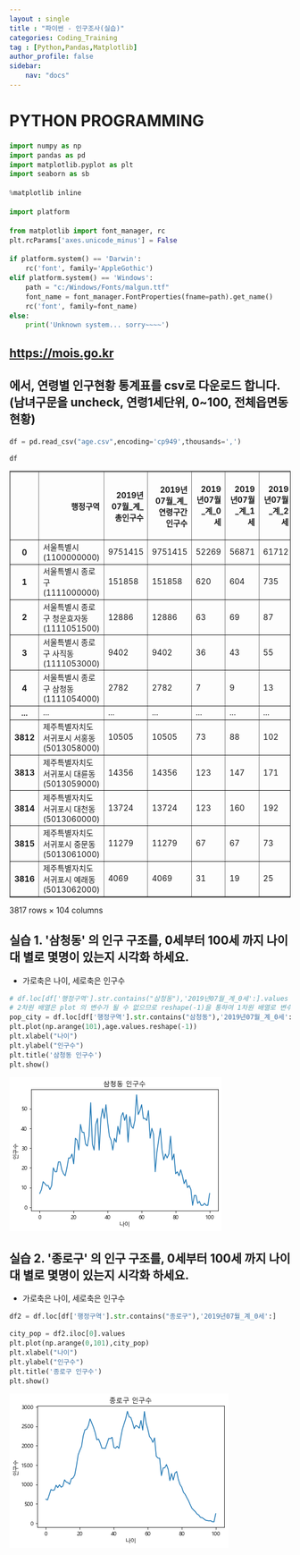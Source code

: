 ```yaml
---
layout : single
title : "파이썬 - 인구조사(실습)"
categories: Coding_Training
tag : [Python,Pandas,Matplotlib]
author_profile: false
sidebar:
    nav: "docs"
---
```

# PYTHON PROGRAMMING 



```python
import numpy as np
import pandas as pd
import matplotlib.pyplot as plt
import seaborn as sb

%matplotlib inline

import platform

from matplotlib import font_manager, rc
plt.rcParams['axes.unicode_minus'] = False

if platform.system() == 'Darwin':
    rc('font', family='AppleGothic')
elif platform.system() == 'Windows':
    path = "c:/Windows/Fonts/malgun.ttf"
    font_name = font_manager.FontProperties(fname=path).get_name()
    rc('font', family=font_name)
else:
    print('Unknown system... sorry~~~~')
```

## https://mois.go.kr
## 에서, 연령별 인구현황 통계표를 csv로 다운로드 합니다. (남녀구문을 uncheck, 연령1세단위, 0~100, 전체읍면동현황)


```python
df = pd.read_csv("age.csv",encoding='cp949',thousands=',')
```


```python
df
```




<div>
<style scoped>
    .dataframe tbody tr th:only-of-type {
        vertical-align: middle;
    }

    .dataframe tbody tr th {
        vertical-align: top;
    }

    .dataframe thead th {
        text-align: right;
    }
</style>
<table border="1" class="dataframe">
  <thead>
    <tr style="text-align: right;">
      <th></th>
      <th>행정구역</th>
      <th>2019년07월_계_총인구수</th>
      <th>2019년07월_계_연령구간인구수</th>
      <th>2019년07월_계_0세</th>
      <th>2019년07월_계_1세</th>
      <th>2019년07월_계_2세</th>
      <th>2019년07월_계_3세</th>
      <th>2019년07월_계_4세</th>
      <th>2019년07월_계_5세</th>
      <th>2019년07월_계_6세</th>
      <th>...</th>
      <th>2019년07월_계_91세</th>
      <th>2019년07월_계_92세</th>
      <th>2019년07월_계_93세</th>
      <th>2019년07월_계_94세</th>
      <th>2019년07월_계_95세</th>
      <th>2019년07월_계_96세</th>
      <th>2019년07월_계_97세</th>
      <th>2019년07월_계_98세</th>
      <th>2019년07월_계_99세</th>
      <th>2019년07월_계_100세 이상</th>
    </tr>
  </thead>
  <tbody>
    <tr>
      <th>0</th>
      <td>서울특별시  (1100000000)</td>
      <td>9751415</td>
      <td>9751415</td>
      <td>52269</td>
      <td>56871</td>
      <td>61712</td>
      <td>68720</td>
      <td>70746</td>
      <td>69097</td>
      <td>72474</td>
      <td>...</td>
      <td>7430</td>
      <td>5689</td>
      <td>4099</td>
      <td>3061</td>
      <td>2448</td>
      <td>2492</td>
      <td>1727</td>
      <td>1189</td>
      <td>891</td>
      <td>6123</td>
    </tr>
    <tr>
      <th>1</th>
      <td>서울특별시 종로구 (1111000000)</td>
      <td>151858</td>
      <td>151858</td>
      <td>620</td>
      <td>604</td>
      <td>735</td>
      <td>869</td>
      <td>849</td>
      <td>857</td>
      <td>980</td>
      <td>...</td>
      <td>153</td>
      <td>144</td>
      <td>115</td>
      <td>80</td>
      <td>70</td>
      <td>63</td>
      <td>67</td>
      <td>40</td>
      <td>37</td>
      <td>247</td>
    </tr>
    <tr>
      <th>2</th>
      <td>서울특별시 종로구 청운효자동(1111051500)</td>
      <td>12886</td>
      <td>12886</td>
      <td>63</td>
      <td>69</td>
      <td>87</td>
      <td>78</td>
      <td>109</td>
      <td>87</td>
      <td>104</td>
      <td>...</td>
      <td>7</td>
      <td>9</td>
      <td>14</td>
      <td>8</td>
      <td>7</td>
      <td>6</td>
      <td>5</td>
      <td>4</td>
      <td>2</td>
      <td>17</td>
    </tr>
    <tr>
      <th>3</th>
      <td>서울특별시 종로구 사직동(1111053000)</td>
      <td>9402</td>
      <td>9402</td>
      <td>36</td>
      <td>43</td>
      <td>55</td>
      <td>59</td>
      <td>75</td>
      <td>68</td>
      <td>75</td>
      <td>...</td>
      <td>12</td>
      <td>8</td>
      <td>13</td>
      <td>5</td>
      <td>5</td>
      <td>9</td>
      <td>1</td>
      <td>3</td>
      <td>4</td>
      <td>18</td>
    </tr>
    <tr>
      <th>4</th>
      <td>서울특별시 종로구 삼청동(1111054000)</td>
      <td>2782</td>
      <td>2782</td>
      <td>7</td>
      <td>9</td>
      <td>13</td>
      <td>12</td>
      <td>11</td>
      <td>11</td>
      <td>9</td>
      <td>...</td>
      <td>6</td>
      <td>6</td>
      <td>2</td>
      <td>3</td>
      <td>1</td>
      <td>1</td>
      <td>2</td>
      <td>1</td>
      <td>1</td>
      <td>7</td>
    </tr>
    <tr>
      <th>...</th>
      <td>...</td>
      <td>...</td>
      <td>...</td>
      <td>...</td>
      <td>...</td>
      <td>...</td>
      <td>...</td>
      <td>...</td>
      <td>...</td>
      <td>...</td>
      <td>...</td>
      <td>...</td>
      <td>...</td>
      <td>...</td>
      <td>...</td>
      <td>...</td>
      <td>...</td>
      <td>...</td>
      <td>...</td>
      <td>...</td>
      <td>...</td>
    </tr>
    <tr>
      <th>3812</th>
      <td>제주특별자치도 서귀포시 서홍동(5013058000)</td>
      <td>10505</td>
      <td>10505</td>
      <td>73</td>
      <td>88</td>
      <td>102</td>
      <td>117</td>
      <td>135</td>
      <td>119</td>
      <td>158</td>
      <td>...</td>
      <td>11</td>
      <td>1</td>
      <td>5</td>
      <td>0</td>
      <td>1</td>
      <td>3</td>
      <td>2</td>
      <td>1</td>
      <td>0</td>
      <td>2</td>
    </tr>
    <tr>
      <th>3813</th>
      <td>제주특별자치도 서귀포시 대륜동(5013059000)</td>
      <td>14356</td>
      <td>14356</td>
      <td>123</td>
      <td>147</td>
      <td>171</td>
      <td>173</td>
      <td>169</td>
      <td>173</td>
      <td>146</td>
      <td>...</td>
      <td>10</td>
      <td>9</td>
      <td>6</td>
      <td>2</td>
      <td>2</td>
      <td>11</td>
      <td>5</td>
      <td>1</td>
      <td>3</td>
      <td>7</td>
    </tr>
    <tr>
      <th>3814</th>
      <td>제주특별자치도 서귀포시 대천동(5013060000)</td>
      <td>13724</td>
      <td>13724</td>
      <td>123</td>
      <td>160</td>
      <td>192</td>
      <td>210</td>
      <td>187</td>
      <td>179</td>
      <td>178</td>
      <td>...</td>
      <td>19</td>
      <td>8</td>
      <td>3</td>
      <td>6</td>
      <td>2</td>
      <td>4</td>
      <td>4</td>
      <td>1</td>
      <td>3</td>
      <td>1</td>
    </tr>
    <tr>
      <th>3815</th>
      <td>제주특별자치도 서귀포시 중문동(5013061000)</td>
      <td>11279</td>
      <td>11279</td>
      <td>67</td>
      <td>67</td>
      <td>73</td>
      <td>92</td>
      <td>108</td>
      <td>92</td>
      <td>121</td>
      <td>...</td>
      <td>11</td>
      <td>9</td>
      <td>5</td>
      <td>2</td>
      <td>3</td>
      <td>6</td>
      <td>1</td>
      <td>2</td>
      <td>1</td>
      <td>6</td>
    </tr>
    <tr>
      <th>3816</th>
      <td>제주특별자치도 서귀포시 예래동(5013062000)</td>
      <td>4069</td>
      <td>4069</td>
      <td>31</td>
      <td>19</td>
      <td>25</td>
      <td>30</td>
      <td>29</td>
      <td>23</td>
      <td>30</td>
      <td>...</td>
      <td>4</td>
      <td>7</td>
      <td>4</td>
      <td>3</td>
      <td>0</td>
      <td>7</td>
      <td>3</td>
      <td>1</td>
      <td>1</td>
      <td>4</td>
    </tr>
  </tbody>
</table>
<p>3817 rows × 104 columns</p>
</div>



## 실습 1. '삼청동' 의 인구 구조를,  0세부터 100세 까지 나이대 별로 몇명이 있는지 시각화 하세요. 
- 가로축은 나이, 세로축은 인구수


```python
# df.loc[df['행정구역'].str.contains("삼청동"),'2019년07월_계_0세':].values 의 메모리를 보면 2차원 배열이다.
# 2차원 배열은 plot 의 변수가 될 수 없으므로 reshape(-1)을 통하여 1차원 배열로 변수를 바꿔준다.
pop_city = df.loc[df['행정구역'].str.contains("삼청동"),'2019년07월_계_0세':].values.reshape(-1)
plt.plot(np.arange(101),age.values.reshape(-1))
plt.xlabel("나이")
plt.ylabel("인구수")
plt.title('삼청동 인구수')
plt.show()
```


    
![1](/images/project2.1.png)
    


## 실습 2. '종로구' 의 인구 구조를,  0세부터 100세 까지 나이대 별로 몇명이 있는지 시각화 하세요. 
- 가로축은 나이, 세로축은 인구수


```python
df2 = df.loc[df['행정구역'].str.contains("종로구"),'2019년07월_계_0세':]
```


```python
city_pop = df2.iloc[0].values
plt.plot(np.arange(0,101),city_pop)
plt.xlabel("나이")
plt.ylabel("인구수")
plt.title('종로구 인구수')
plt.show()
```


![2](/images/project2.2.png)
    

